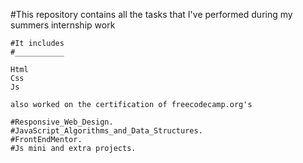 #This repository contains all the tasks that I've performed during my summers internship work 

    #It includes 
    #___________

    Html 
    Css
    Js 

    also worked on the certification of freecodecamp.org's 
    
    #Responsive_Web_Design.
    #JavaScript_Algorithms_and_Data_Structures.
    #FrontEndMentor.
    #Js mini and extra projects.